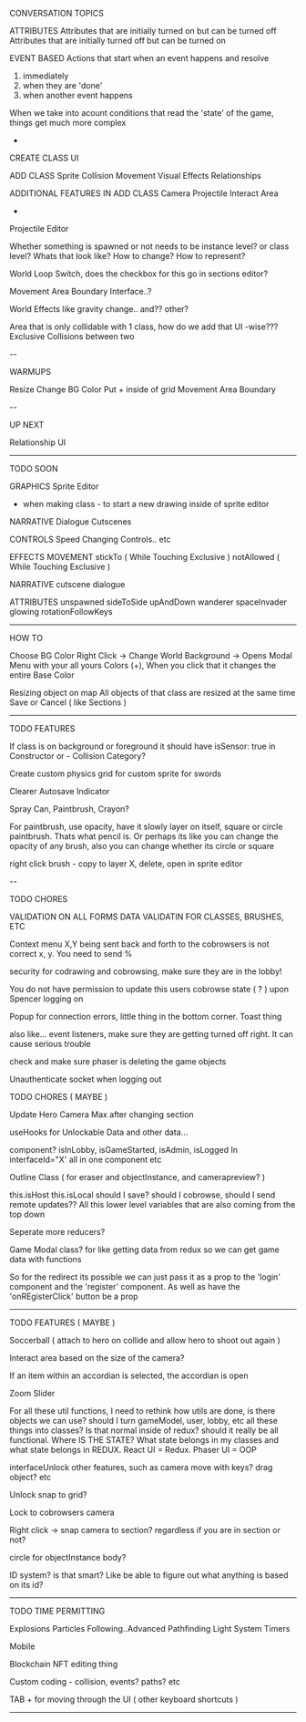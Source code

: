 CONVERSATION TOPICS

ATTRIBUTES
Attributes that are initially turned on but can be turned off
Attributes that are initially turned off but can be turned on

EVENT BASED
Actions that start when an event happens and resolve
  1. immediately
  2. when they are 'done'
  3. when another event happens

When we take into acount conditions that read the 'state' of the game, things get much more complex

-

CREATE CLASS UI

ADD CLASS
  Sprite
  Collision
  Movement
  Visual Effects
  Relationships

ADDITIONAL FEATURES IN ADD CLASS
  Camera
  Projectile
  Interact Area

-

Projectile Editor

Whether something is spawned or not needs to be instance level? or class level? Whats that look like? How to change? How to represent?

World Loop Switch, does the checkbox for this go in sections editor?

Movement Area Boundary Interface..?

World Effects like gravity change.. and?? other?

Area that is only collidable with 1 class, how do we add that UI -wise???
Exclusive Collisions between two

--

WARMUPS
 
Resize
Change BG Color
Put + inside of grid
Movement Area Boundary

--

UP NEXT 

Relationship UI

---

TODO SOON

GRAPHICS
  Sprite Editor
  + when making class - to start a new drawing inside of sprite editor

NARRATIVE
  Dialogue
  Cutscenes

CONTROLS
  Speed
  Changing Controls.. etc

EFFECTS 
  MOVEMENT
  stickTo ( While Touching Exclusive )
  notAllowed ( While Touching Exclusive )

  NARRATIVE
  cutscene
  dialogue

ATTRIBUTES
  unspawned
  sideToSide
  upAndDown
  wanderer
  spaceInvader
  glowing
  rotationFollowKeys

--------

HOW TO

Choose BG Color
  Right Click -> Change World Background -> Opens Modal Menu with your all yours Colors (+), When you click that it changes the entire Base Color

Resizing object on map
  All objects of that class are resized at the same time
  Save or Cancel ( like Sections )

---

TODO FEATURES

If class is on background or foreground it should have isSensor: true in Constructor
or - Collision Category?

Create custom physics grid for custom sprite for swords

Clearer Autosave Indicator

Spray Can, Paintbrush, Crayon?

For paintbrush, use opacity, have it slowly layer on itself, square or circle paintbrush. Thats what pencil is. Or perhaps its like you can change the opacity of any brush, also you can change whether its circle or square

right click brush - copy to layer X, delete, open in sprite editor

--

TODO CHORES 

VALIDATION ON ALL FORMS
DATA VALIDATIN FOR CLASSES, BRUSHES, ETC

Context menu X,Y being sent back and forth to the cobrowsers is not correct x, y. You need to send %

security for codrawing and cobrowsing, make sure they are in the lobby!

You do not have permission to update this users cobrowse state ( ? ) upon Spencer logging on 

Popup for connection errors, little thing in the bottom corner. Toast thing

also like... event listeners, make sure they are getting turned off right. It can cause serious trouble

check and make sure phaser is deleting the game objects

Unauthenticate socket when logging out

TODO CHORES ( MAYBE )

Update Hero Camera Max after changing section

useHooks for Unlockable Data and other data...

<AdminHidden> component? isInLobby, isGameStarted, isAdmin, isLogged In interfaceId="X' all in one component etc

Outline Class ( for eraser and objectInstance, and camerapreview? )

this.isHost this.isLocal should I save? should I cobrowse, should I send remote updates?? All this lower level variables that are also coming from the top down

Seperate more reducers?

Game Modal class? for like getting data from redux  so we can get game data with functions

So for the redirect its possible we can just pass it as a prop to the 'login' component and the 'register' component. As well as have the 'onREgisterClick' button be a prop

--------

TODO FEATURES ( MAYBE )

Soccerball ( attach to hero on collide and allow hero to shoot out again )

Interact area based on the size of the camera?

If an item within an accordian is selected, the accordian is open

Zoom Slider

For all these util functions, I need to rethink how utils are done, is there objects we can use? should I turn gameModel, user, lobby, etc all these things into classes? Is that normal inside of redux? should it really be all functional. Where IS THE STATE? What state belongs in my classes and what state belongs in REDUX. React UI = Redux. Phaser UI = OOP

interfaceUnlock other features, such as camera move with keys? drag object? etc

Unlock snap to grid?

Lock to cobrowsers camera

Right click -> snap camera to section? regardless if you are in section or not?

circle for objectInstance body?

ID system? is that smart? Like be able to figure out what anything is based on its id?

--------

TODO TIME PERMITTING

Explosions
Particles
Following..Advanced Pathfinding
Light System
Timers

Mobile

Blockchain NFT editing thing

Custom coding - collision, events? paths? etc

TAB + for moving through the UI ( other keyboard shortcuts )

--------